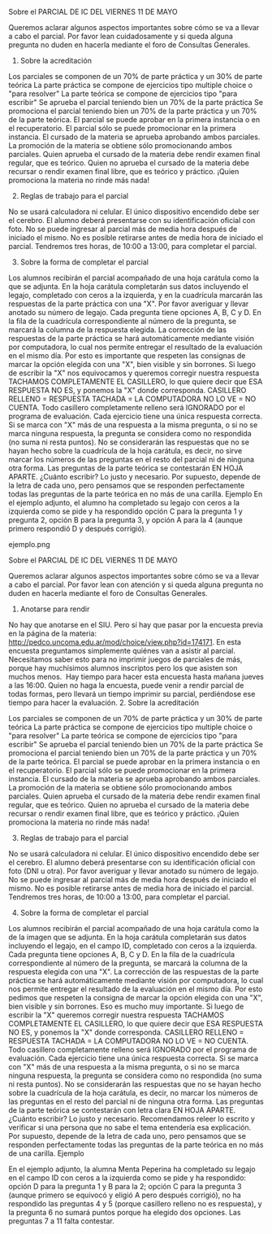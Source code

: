 Sobre el PARCIAL DE IC DEL VIERNES 11 DE MAYO

Queremos aclarar algunos aspectos importantes sobre cómo se va a llevar a cabo el parcial. Por favor lean cuidadosamente y si queda alguna pregunta no duden en hacerla mediante el foro de Consultas Generales.

1. Sobre la acreditación

Los parciales se componen de un 70% de parte práctica y un 30% de parte teórica
La parte práctica se compone de ejercicios tipo multiple choice o "para resolver"
La parte teórica se compone de ejercicios tipo "para escribir"
Se aprueba el parcial teniendo bien un 70% de la parte práctica
Se promociona el parcial teniendo bien un 70% de la parte práctica y un 70% de la parte teórica.
El parcial se puede aprobar en la primera instancia o en el recuperatorio.
El parcial sólo se puede promocionar en la primera instancia.
El cursado de la materia se aprueba aprobando ambos parciales.
La promoción de la materia se obtiene sólo promocionando ambos parciales.
Quien aprueba el cursado de la materia debe rendir examen final regular, que es teórico.
Quien no aprueba el cursado de la materia debe recursar o rendir examen final libre, que es teórico y práctico.
¡Quien promociona la materia no rinde más nada!
 
2. Reglas de trabajo para el parcial

No se usará calculadora ni celular. El único dispositivo encendido debe ser el cerebro.
El alumno deberá presentarse con su identificación oficial con foto.
No se puede ingresar al parcial más de media hora después de iniciado el mismo.
No es posible retirarse antes de media hora de iniciado el parcial.
Tendremos tres horas, de 10:00 a 13:00, para completar el parcial.
 
3. Sobre la forma de completar el parcial

Los alumnos recibirán el parcial acompañado de una hoja carátula como la que se adjunta. 
En la hoja carátula completarán sus datos incluyendo el legajo, completado con ceros a la izquierda, y en la cuadrícula marcarán las respuestas de la parte práctica con una "X". Por favor averiguar y llevar anotado su número de legajo.
Cada pregunta tiene opciones A, B, C y D. En la fila de la cuadrícula correspondiente al número de la pregunta, se marcará la columna de la respuesta elegida.
La corrección de las respuestas de la parte práctica se hará automáticamente mediante visión por computadora, lo cual nos permite entregar el resultado de la evaluación en el mismo día. Por esto es importante que respeten las consignas de marcar la opción elegida con una "X", bien visible y sin borrones. 
Si luego de escribir la "X" nos equivocamos y queremos corregir nuestra respuesta TACHAMOS COMPLETAMENTE EL CASILLERO, lo que quiere decir que ESA RESPUESTA NO ES, y ponemos la "X" donde corresponda. CASILLERO RELLENO = RESPUESTA TACHADA = LA COMPUTADORA NO LO VE = NO CUENTA. Todo casillero completamente relleno será IGNORADO por el programa de evaluación. 
Cada ejercicio tiene una única respuesta correcta. Si se marca con "X" más de una respuesta a la misma pregunta, o si no se marca ninguna respuesta, la pregunta se considera como no respondida (no suma ni resta puntos).
No se considerarán las respuestas que no se hayan hecho sobre la cuadrícula de la hoja carátula, es decir, no sirve marcar los números de las preguntas en el resto del parcial ni de ninguna otra forma.
Las preguntas de la parte teórica se contestarán EN HOJA APARTE. ¿Cuánto escribir? Lo justo y necesario. Por supuesto, depende de la letra de cada uno, pero pensamos que se responden perfectamente todas las preguntas de la parte teórica en no más de una carilla.
Ejemplo
En el ejemplo adjunto, el alumno ha completado su legajo con ceros a la izquierda como se pide y ha respondido opción C para la pregunta 1 y pregunta 2, opción B para la pregunta 3, y opción A para la 4 (aunque primero respondió D y después corrigió). 

ejemplo.png



Sobre el PARCIAL DE IC DEL VIERNES 11 DE MAYO

Queremos aclarar algunos aspectos importantes sobre cómo se va a llevar a cabo el parcial. Por favor lean con atención y si queda alguna pregunta no duden en hacerla mediante el foro de Consultas Generales.

1. Anotarse para rendir

No hay que anotarse en el SIU.
Pero sí hay que pasar por la encuesta previa en la página de la materia: http://pedco.uncoma.edu.ar/mod/choice/view.php?id=174171.
En esta encuesta preguntamos simplemente quiénes van a asistir al parcial. Necesitamos saber esto para no imprimir juegos de parciales de más, porque hay muchísimos alumnos inscriptos pero los que asisten son muchos menos. 
Hay tiempo para hacer esta encuesta hasta mañana jueves a las 16:00.
Quien no haga la encuesta, puede venir a rendir parcial de todas formas, pero llevará un tiempo imprimir su parcial, perdiéndose ese tiempo para hacer la evaluación.
2. Sobre la acreditación

Los parciales se componen de un 70% de parte práctica y un 30% de parte teórica
La parte práctica se compone de ejercicios tipo multiple choice o "para resolver"
La parte teórica se compone de ejercicios tipo "para escribir"
Se aprueba el parcial teniendo bien un 70% de la parte práctica
Se promociona el parcial teniendo bien un 70% de la parte práctica y un 70% de la parte teórica.
El parcial se puede aprobar en la primera instancia o en el recuperatorio.
El parcial sólo se puede promocionar en la primera instancia.
El cursado de la materia se aprueba aprobando ambos parciales.
La promoción de la materia se obtiene sólo promocionando ambos parciales.
Quien aprueba el cursado de la materia debe rendir examen final regular, que es teórico.
Quien no aprueba el cursado de la materia debe recursar o rendir examen final libre, que es teórico y práctico.
¡Quien promociona la materia no rinde más nada!

3. Reglas de trabajo para el parcial

No se usará calculadora ni celular. El único dispositivo encendido debe ser el cerebro.
El alumno deberá presentarse con su identificación oficial con foto (DNI u otra).
Por favor averiguar y llevar anotado su número de legajo.
No se puede ingresar al parcial más de media hora después de iniciado el mismo.
No es posible retirarse antes de media hora de iniciado el parcial.
Tendremos tres horas, de 10:00 a 13:00, para completar el parcial.

4. Sobre la forma de completar el parcial

Los alumnos recibirán el parcial acompañado de una hoja carátula como la de la imagen que se adjunta.
En la hoja carátula completarán sus datos incluyendo el legajo, en el campo ID, completado con ceros a la izquierda.
Cada pregunta tiene opciones A, B, C y D. En la fila de la cuadrícula correspondiente al número de la pregunta, se marcará la columna de la respuesta elegida con una "X".
La corrección de las respuestas de la parte práctica se hará automáticamente mediante visión por computadora, lo cual nos permite entregar el resultado de la evaluación en el mismo día. Por esto pedimos que respeten la consigna de marcar la opción elegida con una "X", bien visible y sin borrones. Eso es mucho muy importante.
Si luego de escribir la "X" queremos corregir nuestra respuesta TACHAMOS COMPLETAMENTE EL CASILLERO, lo que quiere decir que ESA RESPUESTA NO ES, y ponemos la "X" donde corresponda. CASILLERO RELLENO = RESPUESTA TACHADA = LA COMPUTADORA NO LO VE = NO CUENTA. Todo casillero completamente relleno será IGNORADO por el programa de evaluación.
Cada ejercicio tiene una única respuesta correcta. Si se marca con "X" más de una respuesta a la misma pregunta, o si no se marca ninguna respuesta, la pregunta se considera como no respondida (no suma ni resta puntos).
No se considerarán las respuestas que no se hayan hecho sobre la cuadrícula de la hoja carátula, es decir, no marcar los números de las preguntas en el resto del parcial ni de ninguna otra forma.
Las preguntas de la parte teórica se contestarán con letra clara EN HOJA APARTE. ¿Cuánto escribir? Lo justo y necesario. Recomendamos releer lo escrito y verificar si una persona que no sabe el tema entendería esa explicación.
Por supuesto, depende de la letra de cada uno, pero pensamos que se responden perfectamente todas las preguntas de la parte teórica en no más de una carilla.
Ejemplo

En el ejemplo adjunto, la alumna Menta Peperina ha completado su legajo en el campo ID con ceros a la izquierda como se pide y ha respondido: opción D para la pregunta 1 y B para la 2; opción C para la pregunta 3 (aunque primero se equivocó y eligió A pero después corrigió), no ha respondido las preguntas 4 y 5 (porque casillero relleno no es respuesta), y la pregunta 6 no sumará puntos porque ha elegido dos opciones. Las preguntas 7 a 11 falta contestar.


